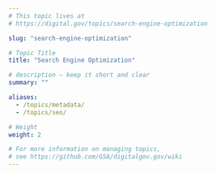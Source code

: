 ```yaml
---
# This topic lives at
# https://digital.gov/topics/search-engine-optimization

slug: "search-engine-optimization"

# Topic Title
title: "Search Engine Optimization"

# description — keep it short and clear
summary: ""

aliases:
  - /topics/metadata/
  - /topics/seo/

# Weight
weight: 2

# For more information on managing topics,
# see https://github.com/GSA/digitalgov.gov/wiki
---
```


